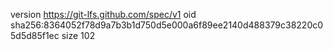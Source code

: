 version https://git-lfs.github.com/spec/v1
oid sha256:8364052f78d9a7b3b1d750d5e000a6f89ee2140d488379c38220c05d5d85f1ec
size 102
